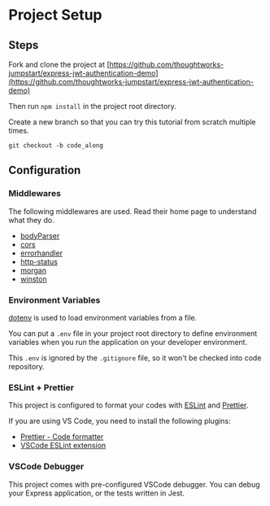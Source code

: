 # Project Setup

## Steps

Fork and clone the project at [https://github.com/thoughtworks-jumpstart/express-jwt-authentication-demo](https://github.com/thoughtworks-jumpstart/express-jwt-authentication-demo)

Then run `npm install` in the project root directory.

Create a new branch so that you can try this tutorial from scratch multiple times.

```shell
git checkout -b code_along
```

## Configuration

### Middlewares

The following middlewares are used. Read their home page to understand what they do.

- [bodyParser](https://www.npmjs.com/package/body-parser)
- [cors](https://www.npmjs.com/package/cors)
- [errorhandler](https://www.npmjs.com/package/errorhandler)
- [http-status](https://www.npmjs.com/package/http-status)
- [morgan](https://www.npmjs.com/package/morgan)
- [winston](https://www.npmjs.com/package/winston)

### Environment Variables

[dotenv](https://www.npmjs.com/package/dotenv) is used to load environment variables from a file.

You can put a `.env` file in your project root directory to define environment variables when you run the application on your developer environment.

This `.env` is ignored by the `.gitignore` file, so it won't be checked into code repository.

### ESLint + Prettier

This project is configured to format your codes with [ESLint](https://eslint.org/) and [Prettier](https://github.com/prettier/prettier).

If you are using VS Code, you need to install the following plugins:

- [Prettier - Code formatter](https://marketplace.visualstudio.com/items?itemName=esbenp.prettier-vscode)
- [VSCode ESLint extension](https://marketplace.visualstudio.com/items?itemName=dbaeumer.vscode-eslint)

### VSCode Debugger

This project comes with pre-configured VSCode debugger. You can debug your Express application, or the tests written in Jest.
